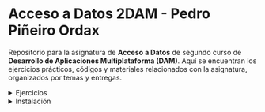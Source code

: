 # Acceso a Datos 2DAM - Pedro Piñeiro Ordax

Repositorio para la asignatura de **Acceso a Datos** de segundo curso de **Desarrollo de Aplicaciones Multiplataforma (DAM)**. Aquí se encuentran los ejercicios prácticos, códigos y materiales relacionados con la asignatura, organizados por temas y entregas.

<details>
  <summary>Ejercicios</summary>
<p></p>

  1. **Ejercicio 1: Arquivos**
     - [Ver ejercicio 1](Ejercicios/Ej1AD_arquivos)

  2. **Ejercicio 2: CopyBytesTexto**
     - [Ver ejercicio 2](Ejercicios/Ej2AD_copyBytesTexto)

  3. **Ejercicio 3: CopyBytesImaxe**
     - [Ver ejercicio 3](Ejercicios/Ej3AD_CopyBytesImaxe)

  4. **Ejercicio 4: PrimitiveWriteUTF**
     - [Ver ejercicio 4](Ejercicios/Ej4AD_PrimitiveWriteUtf)

  5. **Ejercicio 5: PrimitiveWriteChars**
     - [Ver ejercicio 5](Ejercicios/Ej5AD_PrimitiveWriteChars)

  6. **Ejercicio 6: PrimitiveUTFChars**
     - [Ver ejercicio 6](Ejercicios/Ej6AD_PrimitiveUTFChars)

  7. **Ejercicio 7: ProductsStream**
     - [Ver ejercicio 7](Ejercicios/Ej7AD_ProductsStream)

  8. **Ejercicio 8: CopyCaracteres**
      - [Ver ejercicio 8](Ejercicios/Ej8AD_CopyCaracteres)

  9. **Ejercicio 9: CopyCaracteres2**
      - [Ver ejercicio 9](Ejercicios/Ej9AD_CopyCaracteres2)

  10. **Ejercicio 10: TextoDelimitado**
      - [Ver ejercicio 10](Ejercicios/Ej10AD_TextoDelimitado)

  11. **Ejercicio 11: Aleatorio**
      - [Ver ejercicio 11](Ejercicios/Ej11AD_Aleatorio)

   12. **Ejercicio 12: Serializacion1**
      - [Ver ejercicio 12](Ejercicios/Ej12AD_Serializacion1)
</details>

<details>
  <summary>Instalación</summary>
<p></p>

  Para ejecutar los ejercicios en tu entorno local, clona el repositorio:
   ```bash
   git clone https://github.com/PedroPineiro/AccesoDatos_2DAM.git
```
Y abre el proyecto en el IDE de tu preferencia. Cada ejercicio se encuentra en una carpeta independiente, con su propio código y enunciado.

